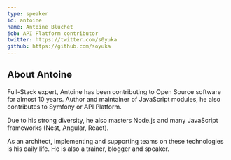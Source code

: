```yaml
---
type: speaker
id: antoine
name: Antoine Bluchet
job: API Platform contributor
twitter: https://twitter.com/s0yuka
github: https://github.com/soyuka
---
```


## About Antoine

Full-Stack expert, Antoine has been contributing to Open Source software for almost 10 years. Author and maintainer of JavaScript modules, he also contributes to Symfony or API Platform.

Due to his strong diversity, he also masters Node.js and many JavaScript frameworks (Nest, Angular, React).

As an architect, implementing and supporting teams on these technologies is his daily life. He is also a trainer, blogger and speaker.


